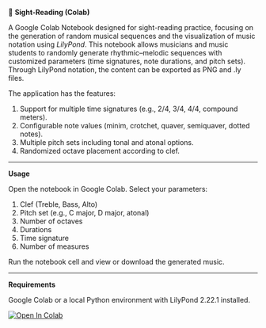 🎵 **Sight-Reading (Colab)**

A Google Colab Notebook designed for sight-reading practice, focusing on the generation of random musical sequences and the visualization of music notation using *LilyPond*.
This notebook allows musicians and music students to randomly generate rhythmic–melodic sequences with customized parameters (time signatures, note durations, and pitch sets).
Through LilyPond notation, the content can be exported as PNG and .ly files.

The application has the features:

  1. Support for multiple time signatures (e.g., 2/4, 3/4, 4/4, compound meters).
  2. Configurable note values (minim, crotchet, quaver, semiquaver, dotted notes).
  3. Multiple pitch sets including tonal and atonal options.
  4. Randomized octave placement according to clef.

---

**Usage**

Open the notebook in Google Colab.
Select your parameters:

  1. Clef (Treble, Bass, Alto)
  2. Pitch set (e.g., C major, D major, atonal)
  3. Number of octaves
  4. Durations
  5. Time signature
  6. Number of measures

Run the notebook cell and view or download the generated music.

---

**Requirements**

Google Colab or a local Python environment with LilyPond 2.22.1 installed.

[![Open In Colab](https://colab.research.google.com/assets/colab-badge.svg)](https://colab.research.google.com/github/xafer-gab/leitura_a_primeira_vista/blob/main/Leitura_%C3%A0_primeira_vista_(LilyPond).ipynb)
